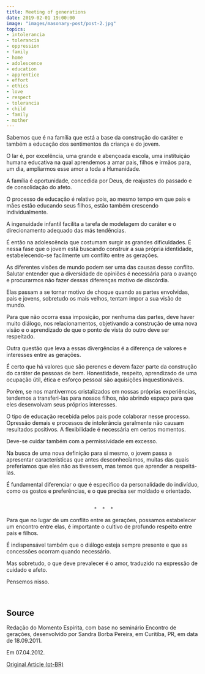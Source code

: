 ```yaml
---
title: Meeting of generations
date: 2019-02-01 19:00:00
image: "images/masonary-post/post-2.jpg"
topics: 
- intolerancia
- tolerancia
- oppression
- family
- home
- adolescence
- education
- apprentice
- effort
- ethics
- love
- respect
- tolerancia
- child
- family
- mother
---
```



Sabemos que é na família que está a base da construção do caráter e também a
educação dos sentimentos da criança e do jovem.

O lar é, por excelência, uma grande e abençoada escola, uma instituição humana
educativa na qual aprendemos a amar pais, filhos e irmãos para, um dia,
ampliarmos esse amor a toda a Humanidade.

A família é oportunidade, concedida por Deus, de reajustes do passado e de
consolidação do afeto.

O processo de educação é relativo pois, ao mesmo tempo em que pais e mães estão
educando seus filhos, estão também crescendo individualmente.

A ingenuidade infantil facilita a tarefa de modelagem do caráter e o
direcionamento adequado das más tendências.

É então na adolescência que costumam surgir as grandes dificuldades. É nessa
fase que o jovem está buscando construir a sua própria identidade,
estabelecendo-se facilmente um conflito entre as gerações.

As diferentes visões de mundo podem ser uma das causas desse conflito. Salutar
entender que a diversidade de opiniões é necessária para o avanço e procurarmos
não fazer dessas diferenças motivo de discórdia.

Elas passam a se tornar motivo de choque quando as partes envolvidas, pais e
jovens, sobretudo os mais velhos, tentam impor a sua visão de mundo.

Para que não ocorra essa imposição, por nenhuma das partes, deve haver muito
diálogo, nos relacionamentos, objetivando a construção de uma nova visão e o
aprendizado de que o ponto de vista do outro deve ser respeitado.

Outra questão que leva a essas divergências é a diferença de valores e
interesses entre as gerações.

É certo que há valores que são perenes e devem fazer parte da construção do
caráter de pessoas de bem. Honestidade, respeito, aprendizado de uma ocupação
útil, ética e esforço pessoal são aquisições inquestionáveis.

Porém, se nos mantivermos cristalizados em nossas próprias experiências,
tendemos a transferi-las para nossos filhos, não abrindo espaço para que eles
desenvolvam seus próprios interesses.

O tipo de educação recebida pelos pais pode colaborar nesse processo. Opressão
demais e processos de intolerância geralmente não causam resultados positivos.
A flexibilidade é necessária em certos momentos.

Deve-se cuidar também com a permissividade em excesso.

Na busca de uma nova definição para si mesmo, o jovem passa a apresentar
características que antes desconhecíamos, muitas das quais preferíamos que eles
não as tivessem, mas temos que aprender a respeitá-las.

É fundamental diferenciar o que é específico da personalidade do indivíduo,
como os gostos e preferências, e o que precisa ser moldado e orientado.
                  

                                    *  *  *

Para que no lugar de um conflito entre as gerações, possamos estabelecer um
encontro entre elas, é importante o cultivo de profundo respeito entre pais e
filhos.

É indispensável também que o diálogo esteja sempre presente e que as concessões
ocorram quando necessário.

Mas sobretudo, o que deve prevalecer é o amor, traduzido na expressão de
cuidado e afeto.

Pensemos nisso.

 

## Source
Redação do Momento Espírita, com base no seminário Encontro
de gerações, desenvolvido por Sandra Borba Pereira, em
Curitiba, PR, em data de 18.09.2011.

Em 07.04.2012.



[Original Article (pt-BR)](http://www.momento.com.br/pt/ler_texto.php?id=3395)
